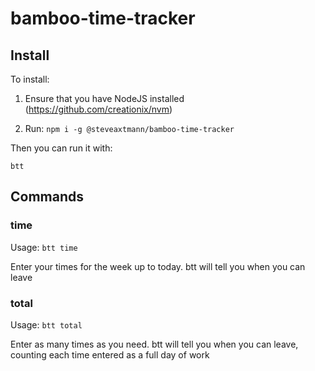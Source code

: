 # bamboo-time-tracker

## Install

To install:

1. Ensure that you have NodeJS installed (https://github.com/creationix/nvm)

2. Run: ```npm i -g @steveaxtmann/bamboo-time-tracker```

Then you can run it with:

```btt```

## Commands

### time

Usage: ```btt time```

Enter your times for the week up to today. btt will tell you when you can leave

### total

Usage: ```btt total```

Enter as many times as you need. btt will tell you when you can leave, counting each time entered as a full day of work
